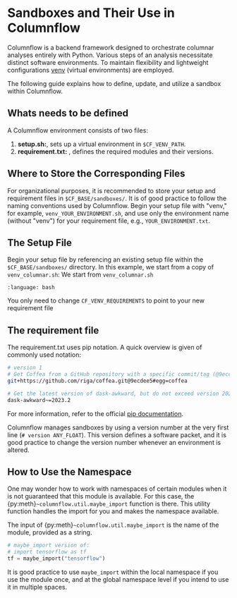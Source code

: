 
# Sandboxes and Their Use in Columnflow
Columnflow is a backend framework designed to orchestrate columnar analyses entirely with Python.
Various steps of an analysis necessitate distinct software environments.
To maintain flexibility and lightweight configurations [venv](https://docs.python.org/3/library/venv.html) (virtual environments) are employed.

The following guide explains how to define, update, and utilize a sandbox within Columnflow.

## Whats needs to be defined
A Columnflow environment consists of two files:
1. **setup.sh:**, sets up a virtual environment in `$CF_VENV_PATH`.
2. **requirement.txt:** , defines the required modules and their versions.

## Where to Store the Corresponding Files

For organizational purposes, it is recommended to store your setup and requirement files in `$CF_BASE/sandboxes/`.
It is of good practice to follow the naming conventions used by Columnflow.
Begin your setup file with "venv," for example, `venv_YOUR_ENVIRONMENT.sh`, and use only the environment name (without "venv") for your requirement file, e.g., `YOUR_ENVIRONMENT.txt`.

## The Setup File

Begin your setup file by referencing an existing setup file within the `$CF_BASE/sandboxes/` directory.
In this example, we start from a copy of `venv_columnar.sh`:
We start from `venv_columnar.sh`
```{literalinclude} $../sandboxes/venv_columnar.sh
:language: bash
```
You only need to change `CF_VENV_REQUIREMENTS` to point to your new requirement file

## The requirement file
The requirement.txt uses pip notation.
A quick overview is given of commonly used notation:
```bash
# version 1
# Get Coffea from a GitHub repository with a specific commit/tag (@9ecdee5) as an egg file named coffea (#egg=coffea).
git+https://github.com/riga/coffea.git@9ecdee5#egg=coffea

# Get the latest version of dask-awkward, but do not exceed version 2023.2.
dask-awkward~=2023.2
```
For more information, refer to the official [pip documentation](https://pip.pypa.io/en/stable/reference/requirements-file-format/).

Columnflow manages sandboxes by using a version number at the very first line (`# version ANY_FLOAT`).
This version defines a software packet, and it is good practice to change the version number whenever an environment is altered.

## How to Use the Namespace
One may wonder how to work with namespaces of certain modules when it is not guaranteed that this module is available.
For this case, the {py:meth}`~columnflow.util.maybe_import` function is there.
This utility function handles the import for you and makes the namespace available.

The input of {py:meth}`~columnflow.util.maybe_import` is the name of the module, provided as a string.
```python
# maybe_import version of:
# import tensorflow as tf
tf = maybe_import("tensorflow")
```
It is good practice to use `maybe_import` within the local namespace if you use the module once, and at the global namespace level if you intend to use it in multiple spaces.

